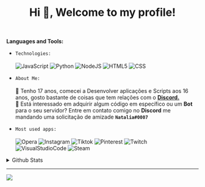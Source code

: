 <h1 align="center">Hi 👋, Welcome to my profile!</h1>
<br>

**Languages and Tools:**<br>
* `Technologies:`<br><br>
    ![JavaScript](https://img.shields.io/badge/JavaScript-323330?style=for-the-badge&logo=javascript&logoColor=F7DF1E)
    ![Python](https://img.shields.io/badge/Python-14354C?style=for-the-badge&logo=python&logoColor=white)
    ![NodeJS](https://img.shields.io/badge/Node.js-43853D?style=for-the-badge&logo=node.js&logoColor=white)
    ![HTML5](https://img.shields.io/badge/HTML5-E34F26?style=for-the-badge&logo=html5&logoColor=white)
    ![CSS](https://img.shields.io/badge/CSS3-1572B6?style=for-the-badge&logo=css3&logoColor=white)
* `About Me:`<br><br>
🐷 Tenho 17 anos, comecei a Desenvolver aplicações e Scripts aos 16 anos, gosto bastante de coisas que tem relações com o **[Discord.](https://discord.com)**             
🍨 Está interessado em adquirir algum código em específico ou um **Bot** para o seu servidor? Entre em contato comigo no **Discord** me mandando uma solicitação de amizade **`Natalia#0007`** 

* `Most used apps:`<br><br>
    ![Opera](https://img.shields.io/badge/Opera-FF1B2D?style=for-the-badge&logo=Opera&logoColor=white)
    ![Instagram](https://img.shields.io/badge/Instagram-E4405F?style=for-the-badge&logo=instagram&logoColor=white)
    ![Tiktok](https://img.shields.io/badge/TikTok-000000?style=for-the-badge&logo=tiktok&logoColor=white)
    ![Pinterest](https://img.shields.io/badge/Pinterest-%23E60023.svg?&style=for-the-badge&logo=Pinterest&logoColor=white)
    ![Twitch](https://img.shields.io/badge/Twitch-9146FF?style=for-the-badge&logo=twitch&logoColor=white)
    ![VisualStudioCode](https://img.shields.io/badge/Visual_Studio_Code-0078D4?style=for-the-badge&logo=visual%20studio%20code&logoColor=white)
    ![Steam](https://img.shields.io/badge/Steam-000000?style=for-the-badge&logo=steam&logoColor=white)

<details>
  <summary>Github Stats</summary>
<div>
  <a href="https://github.com/Garoze">
  <img height="180em" src="https://github-readme-stats-eight-theta.vercel.app/api?username=Garoze&show_icons=true&theme=tokyonight&include_all_commits=true&count_private=true"/>
  <img height="180em" src="https://github-readme-stats-eight-theta.vercel.app/api/top-langs/?username=Garoze&layout=compact&langs_count=8&theme=tokyonight"/>
<div>
</details>

---
<img src="https://imgur.com/rilHVxA.png"/>
